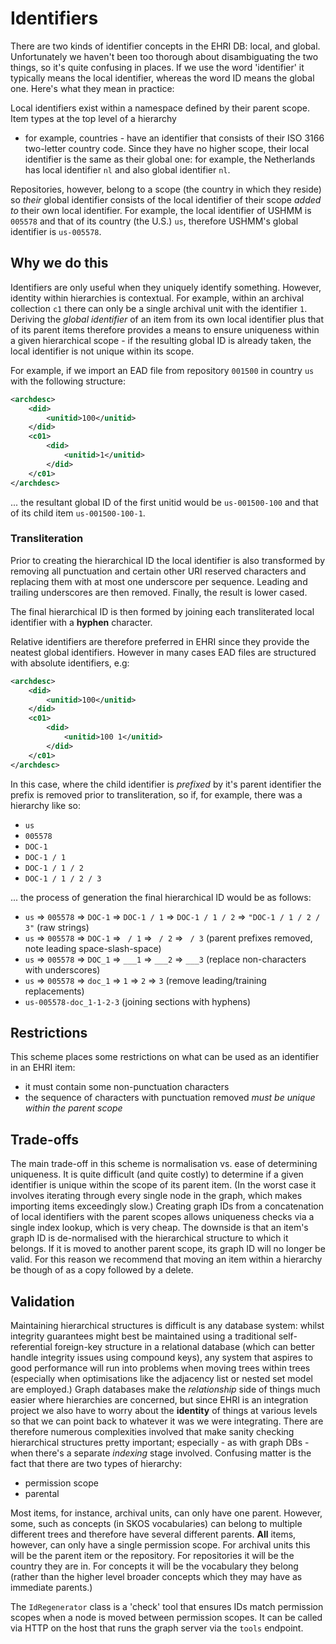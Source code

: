 # Identifiers

There are two kinds of identifier concepts in the EHRI DB: local, and global. Unfortunately we haven't been too
thorough about disambiguating the two things, so it's quite confusing in places. If we use the word 'identifier' it
typically means the local identifier, whereas the word ID means the global one. Here's what they mean in practice:

Local identifiers exist within a namespace defined by their parent scope. Item types at the top level of a hierarchy
- for example, countries - have an identifier that consists of their ISO 3166 two-letter country code. Since they have
no higher scope, their local identifier is the same as their global one: for example, the Netherlands has local
identifier `nl` and also global identifier `nl`.

Repositories, however, belong to a scope (the country in which they  reside)  so *their* global identifier consists
of the local identifier of their scope *added to* their own local identifier. For example, the local identifier of
USHMM is `005578` and that of its country (the U.S.) `us`, therefore USHMM's global identifier is `us-005578`.

## Why we do this

Identifiers are only useful when they uniquely identify something. However, identity within hierarchies is contextual.
For example, within an archival collection `c1` there can only be a single archival unit with the identifier `1`.
Deriving the *global identifier* of an item from its own local identifier plus that of its parent items therefore
provides a means to ensure uniqueness within a given hierarchical scope - if the resulting global ID is already
taken, the local identifier is not unique within its scope.

For example, if we import an EAD file from repository `001500` in country `us` with the following structure:

```xml
<archdesc>
    <did>
        <unitid>100</unitid>
    </did>
    <c01>
        <did>
            <unitid>1</unitid>
        </did>
    </c01>
</archdesc>
```

... the resultant global ID of the first unitid would be `us-001500-100` and that of its child item `us-001500-100-1`.

### Transliteration
 
Prior to creating the hierarchical ID the local identifier is also transformed by removing all punctuation and certain
other URI reserved characters and replacing them with at most one underscore per sequence. Leading and trailing underscores
are then removed. Finally, the result is lower cased.

The final hierarchical ID is then formed by joining each transliterated local identifier with a __hyphen__ character.

Relative identifiers are therefore preferred in EHRI since they provide the neatest global identifiers. However in
many cases EAD files are structured with absolute identifiers, e.g:

```xml
<archdesc>
    <did>
        <unitid>100</unitid>
    </did>
    <c01>
        <did>
            <unitid>100 1</unitid>
        </did>
    </c01>
</archdesc>
```

In this case, where the child identifier is _prefixed_ by it's parent identifier the prefix is removed prior to
transliteration, so if, for example, there was a hierarchy like so:

 - `us`
 - `005578`
 - `DOC-1`
 - `DOC-1 / 1`
 - `DOC-1 / 1 / 2`
 - `DOC-1 / 1 / 2 / 3`
 
... the process of generation the final hierarchical ID would be as follows:
 
 - `us` => `005578` => `DOC-1` => `DOC-1 / 1` => `DOC-1 / 1 / 2` => `"DOC-1 / 1 / 2 / 3"` (raw strings)
 - `us` => `005578` => `DOC-1` => ` / 1` => ` / 2` => ` / 3` (parent prefixes removed, note leading space-slash-space)
 - `us` => `005578` => `DOC_1` => `___1` => `___2` => `___3` (replace non-characters with underscores)
 - `us` => `005578` => `doc_1` => `1` => `2` => `3` (remove leading/training replacements)
 - `us-005578-doc_1-1-2-3` (joining sections with hyphens)
 
## Restrictions

This scheme places some restrictions on what can be used as an identifier in an EHRI item:

 - it must contain some non-punctuation characters
 - the sequence of characters with punctuation removed *must be unique within the parent scope*

## Trade-offs

The main trade-off in this scheme is normalisation vs. ease of determining uniqueness. It is quite difficult (and
quite costly) to determine if a given identifier is unique within the scope of its parent item. (In the worst case it
involves iterating through every single node in the graph, which makes importing items exceedingly slow.) Creating
graph IDs from a concatenation of local identifiers with the parent scopes allows uniqueness checks via a single
index lookup, which is very cheap. The downside is that an item's graph ID is de-normalised with the hierarchical
structure to which it belongs. If it is moved to another parent scope, its graph ID will no longer be valid. For this
reason we recommend that moving an item within a hierarchy be though of as a copy followed by a delete.

## Validation

Maintaining hierarchical structures is difficult is any database system: whilst integrity guarantees might best be
maintained using a traditional self-referential foreign-key structure in a relational database (which can better
handle integrity issues using compound keys), any system that aspires to good performance will run into problems
when moving trees within trees (especially when optimisations like the adjacency list or nested set model are employed.)
Graph databases make the *relationship* side of things much easier where hierarchies are concerned, but since EHRI is
an integration project we also have to worry about the **identity** of things at various levels so that we can point
back to whatever it was we were integrating. There are therefore numerous complexities involved that make sanity
checking hierarchical structures pretty important; especially - as with graph DBs - when there's a separate *indexing*
stage involved. Confusing matter is the fact that there are two types of hierarchy:

 - permission scope
 - parental

Most items, for instance, archival units, can only have one parent. However, some, such as concepts (in SKOS
vocabularies) can belong to multiple different trees and therefore have several different parents. **All** items,
however, can only have a single permission scope. For archival units this will be the parent item or the repository.
For repositories it will be the country they are in. For concepts it will be the vocabulary they belong (rather than
the higher level broader concepts which they may have as immediate parents.)

The `IdRegenerator` class is a 'check' tool that ensures IDs match permission scopes when a node is moved between
permission scopes. It can be called via HTTP on the host that runs the graph server via the `tools` endpoint.






